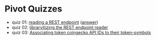 # Pivot Quizzes

* quiz 01: [reading a REST endpoint](quiz01) 
([answer](answer02.rs))
* quiz 02: [libraryitizing the REST endpoint reader](quiz02)
* quiz 03: [Associating token coingecko API IDs to their token-symbols](quiz03)
